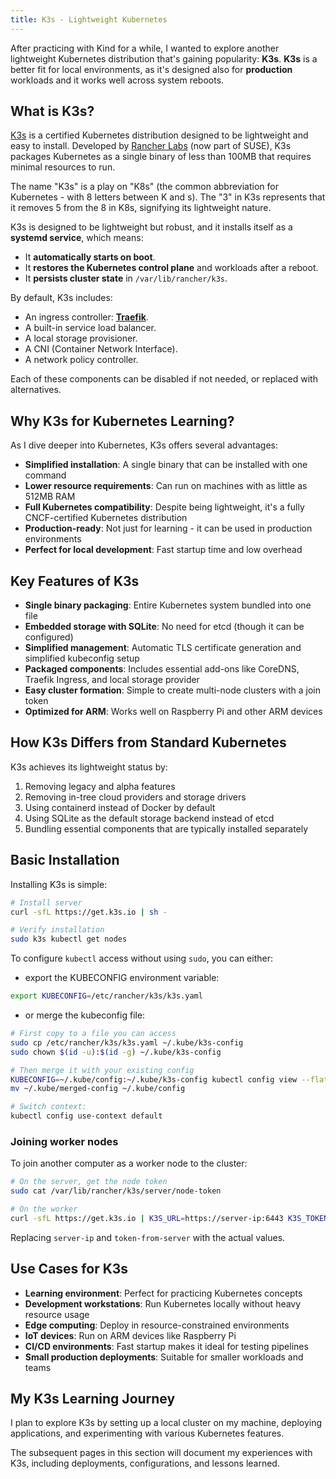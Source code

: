 ```yaml
---
title: K3s - Lightweight Kubernetes
---
```


After practicing with Kind for a while, I wanted to explore another lightweight
Kubernetes distribution that's gaining popularity: **K3s**. **K3s** is a better fit for
local environments, as it's designed also for **production** workloads and it works well
across system reboots.

## What is K3s?

[K3s](https://k3s.io/) is a certified Kubernetes distribution designed to be lightweight and easy to install. Developed by [Rancher Labs](https://rancher.com/) (now part of SUSE), K3s packages Kubernetes as a single binary of less than 100MB that requires minimal resources to run.

The name "K3s" is a play on "K8s" (the common abbreviation for Kubernetes - with 8 letters between K and s). The "3" in K3s represents that it removes 5 from the 8 in K8s, signifying its lightweight nature.

K3s is designed to be lightweight but robust, and it installs
itself as a **systemd service**, which means:

- It **automatically starts on boot**.
- It **restores the Kubernetes control plane** and workloads after a reboot.
- It **persists cluster state** in `/var/lib/rancher/k3s`.

By default, K3s includes:

- An ingress controller: [**Traefik**](https://traefik.io/traefik).
- A built-in service load balancer.
- A local storage provisioner.
- A CNI (Container Network Interface).
- A network policy controller.

Each of these components can be disabled if not needed, or replaced with alternatives.

## Why K3s for Kubernetes Learning?

As I dive deeper into Kubernetes, K3s offers several advantages:

- **Simplified installation**: A single binary that can be installed with one command
- **Lower resource requirements**: Can run on machines with as little as 512MB RAM
- **Full Kubernetes compatibility**: Despite being lightweight, it's a fully CNCF-certified Kubernetes distribution
- **Production-ready**: Not just for learning - it can be used in production environments
- **Perfect for local development**: Fast startup time and low overhead

## Key Features of K3s

- **Single binary packaging**: Entire Kubernetes system bundled into one file
- **Embedded storage with SQLite**: No need for etcd (though it can be configured)
- **Simplified management**: Automatic TLS certificate generation and simplified kubeconfig setup
- **Packaged components**: Includes essential add-ons like CoreDNS, Traefik Ingress, and local storage provider
- **Easy cluster formation**: Simple to create multi-node clusters with a join token
- **Optimized for ARM**: Works well on Raspberry Pi and other ARM devices

## How K3s Differs from Standard Kubernetes

K3s achieves its lightweight status by:

1. Removing legacy and alpha features
2. Removing in-tree cloud providers and storage drivers
3. Using containerd instead of Docker by default
4. Using SQLite as the default storage backend instead of etcd
5. Bundling essential components that are typically installed separately

## Basic Installation

Installing K3s is simple:

```bash
# Install server
curl -sfL https://get.k3s.io | sh -

# Verify installation
sudo k3s kubectl get nodes
```

To configure `kubectl` access without using `sudo`, you can either:

- export the KUBECONFIG environment variable:

```bash
export KUBECONFIG=/etc/rancher/k3s/k3s.yaml
```

- or merge the kubeconfig file:

```bash
# First copy to a file you can access
sudo cp /etc/rancher/k3s/k3s.yaml ~/.kube/k3s-config
sudo chown $(id -u):$(id -g) ~/.kube/k3s-config

# Then merge it with your existing config
KUBECONFIG=~/.kube/config:~/.kube/k3s-config kubectl config view --flatten > ~/.kube/merged-config
mv ~/.kube/merged-config ~/.kube/config

# Switch context:
kubectl config use-context default
```

### Joining worker nodes

To join another computer as a worker node to the cluster:

```bash
# On the server, get the node token
sudo cat /var/lib/rancher/k3s/server/node-token

# On the worker
curl -sfL https://get.k3s.io | K3S_URL=https://server-ip:6443 K3S_TOKEN=token-from-server sh -
```

Replacing `server-ip` and `token-from-server` with the actual values.

## Use Cases for K3s

- **Learning environment**: Perfect for practicing Kubernetes concepts
- **Development workstations**: Run Kubernetes locally without heavy resource usage
- **Edge computing**: Deploy in resource-constrained environments
- **IoT devices**: Run on ARM devices like Raspberry Pi
- **CI/CD environments**: Fast startup makes it ideal for testing pipelines
- **Small production deployments**: Suitable for smaller workloads and teams

## My K3s Learning Journey

I plan to explore K3s by setting up a local cluster on my machine, deploying applications, and experimenting with various Kubernetes features.

The subsequent pages in this section will document my experiences with K3s, including deployments, configurations, and lessons learned.
